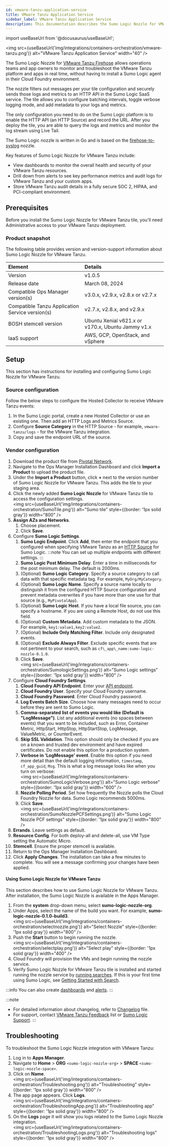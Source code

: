 ```yaml
---
id: vmware-tanzu-application-service
title: VMware Tanzu Application Service
sidebar_label: VMware Tanzu Application Service
description: This documentation describes the Sumo Logic Nozzle for VMware Tanzu tile.
---
```


import useBaseUrl from '@docusaurus/useBaseUrl';

<img src={useBaseUrl('img/integrations/containers-orchestration/vmware-tanzu.png')} alt="VMware Tanzu Application Service" width="40" />

The Sumo Logic Nozzle for [VMware Tanzu Firehose](https://docs.vmware.com/en/Tile-Developer-Guide/3.0/tile-dev-guide/nozzle.html) allows operations teams and app owners to monitor and troubleshoot the VMware Tanzu platform and apps in real time, without having to install a Sumo Logic agent in their Cloud Foundry environment.

The nozzle filters out messages per your tile configuration and securely sends those logs and metrics to an HTTP API in the Sumo Logic SaaS service. The tile allows you to configure batching intervals, toggle verbose logging mode, and add metadata to your logs and metrics.

The only configuration you need to do on the Sumo Logic platform is to enable the HTTP API (an HTTP Source) and record the URL. After you deploy the tile, you are able to query the logs and metrics and monitor the log stream using Live Tail.

The Sumo Logic nozzle is written in Go and is based on the [firehose-to-syslog](https://github.com/cloudfoundry-community/firehose-to-syslog) nozzle.

Key features of Sumo Logic Nozzle for VMware Tanzu include:

* View dashboards to monitor the overall health and security of your VMware Tanzu resources.
* Drill down from alerts to see key performance metrics and audit logs for VMware Tanzu and your custom apps.
* Store VMware Tanzu audit details in a fully secure SOC 2, HIPAA, and PCI-compliant environment.

## Prerequisites

Before you install the Sumo Logic Nozzle for VMware Tanzu tile, you'll need Administrative access to your VMware Tanzu deployment.

### Product snapshot

The following table provides version and version-support information about Sumo Logic Nozzle for VMware Tanzu.

|Element | Details |
|:---|:---|
|Version | v1.0.5 |
|Release date | March 08, 2024 |
|Compatible Ops Manager version(s) | v3.0.x, v2.9.x, v2.8.x or v2.7.x |
|Compatible Tanzu Application Service version(s)| v2.7.x, v2.8.x, and v2.9.x |
|BOSH stemcell version | Ubuntu Xenial v621.x or v170.x, Ubuntu Jammy v1.x |
| IaaS support | AWS, GCP, OpenStack, and vSphere |

## Setup

This section has instructions for installing and configuring Sumo Logic Nozzle for VMware Tanzu.

### Source configuration

Follow the below steps to configure the Hosted Collector to receive VMware Tanzu events:

1. In the Sumo Logic portal, create a new Hosted Collector or use an existing one. Then add an HTTP Logs and Metrics Source.
1. Configure **Source Category** in the HTTP Source - for example, `vmware-tanzu/logs` - for the VMware Tanzu integration.
1. Copy and save the endpoint URL of the source.

### Vendor configuration

1. Download the product file from [Pivotal Network](https://network.pivotal.io/products/sumologic-nozzle).            
1. Navigate to the Ops Manager Installation Dashboard and click **Import a Product** to upload the product file.                     
1. Under the **Import a Product** button, click **+** next to the version number of Sumo Logic Nozzle for VMware Tanzu. This adds the tile to your staging area.
1. Click the newly added **Sumo Logic Nozzle** for VMware Tanzu tile to access the configuration settings.<br/><img src={useBaseUrl('img/integrations/containers-orchestration/SumoTile.png')} alt="Sumo tile" style={{border: '1px solid gray'}} width="800" />
1. **Assign AZs and Networks**.
   1. Choose placement.
   1. Click **Save**.
1. Configure **Sumo Logic Settings**.
   1. **Sumo Logic Endpoint**. Click **Add**, then enter the endpoint that you configured when specifying VMware Tanzu as an [HTTP Source](/docs/send-data/hosted-collectors/http-source/logs-metrics/) for Sumo Logic. 
      :::note
      You can set up multiple endpoints with different settings.
      :::
	1. **Sumo Logic Post Minimum Delay**. Enter a time in milliseconds for the post minimum delay. The default is 2000ms.
	1. (Optional) **Sumo Logic Category**. Specify a source category to call data with that specific metadata tag. For example, `MyOrg/MyCategory`.
 	1. (Optional) **Sumo Logic Name**. Specify a source name locally to distinguish it from the configured HTTP Source configuration and prevent metadata overwrites if you have more than one use for that source (e.g., `MyPivotalApp`).
   1. (Optional) **Sumo Logic Host**. If you have a local file source, you can specify a hostname. If you are using a Remote Host, do not use this field.
	1. (Optional) **Custom Metadata**. Add custom metadata to the JSON. For example, `key1:value1,key2:value2`.
	1. (Optional) **Include Only Matching Filter**. Include only designated events.
	1. (Optional) **Exclude Always Filter**. Exclude specific events that are not pertinent to your search, such as `cf\_app\_name:sumo-logic-nozzle-0.1.0`.
	1. Click **Save**.<br/><img src={useBaseUrl('img/integrations/containers-orchestration/SumologicSettings.png')} alt="Sumo Logic settings" style={{border: '1px solid gray'}} width="800" />
1. Configure **Cloud Foundry Settings**.
   1. **Cloud Foundry API Endpoint**. Enter your [API endpoint](https://docs.pivotal.io/pivotalcf/2-1/opsguide/api-endpoint.html). 
   1. **Cloud Foundry User**. Specify your Cloud Foundry username.
   1. **Cloud Foundry Password**. Enter Cloud Foundry password.
   1. **Log Events Batch Size**. Choose how many messages need to occur before they are sent to Sumo Logic.
   1. **Comma-separated list of events you would like (Default is "LogMessage")**. List any additional events (no spaces between events) that you want to be included, such as Error, Container Metric, HttpStart, HttpStop, HttpStartStop, LogMessage, ValueMetric, or CounterEvent.  
   1. **Skip SSL Validation**. This option should only be checked if you are on a known and trusted dev environment and have expired certificates. Do not enable this option for a production system.
   1. **Verbose in 'LogMessage' event**. Enable this option if you need more detail than the default logging information, `timestamp`, `cf_app_guid`, `Msg`. This is what a log message looks like when you turn on verbose: <br/><img src={useBaseUrl('img/integrations/containers-orchestration/SumoLogicVerbose.png')} alt="Sumo Logic verbose" style={{border: '1px solid gray'}} width="600" />
   1. **Nozzle Polling Period**. Set how frequently the Nozzle polls the Cloud Foundry Nozzle for data. Sumo Logic recommends 5000ms.
   1. Click **Save**.<br/><img src={useBaseUrl('img/integrations/containers-orchestration/SumoNozzlePCFSettings.png')} alt="Sumo Logic Nozzle PCF settings" style={{border: '1px solid gray'}} width="800" />
1. **Errands**. Leave settings as default.
1. **Resource Config**. For both deploy-all and delete-all, use VM Type setting the Automatic Micro.
1. **Stemcell**. Ensure the proper stemcell is available.
1. Return to the Ops Manager Installation Dashboard.
1. Click **Apply Changes**. The installation can take a few minutes to complete. You will see a message confirming your changes have been applied.

#### Using Sumo Logic Nozzle for VMware Tanzu

This section describes how to use Sumo Logic Nozzle for VMware Tanzu. After installation, the Sumo Logic Nozzle is available in the Apps Manager.

1. From the **system** drop-down menu, select **sumo-logic-nozzle-org**.
1. Under Apps, select the name of the build you want. For example, **sumo-logic-nozzle-0.1.0-build3**. <br/><img src={useBaseUrl('img/integrations/containers-orchestration/selectnozzle.png')} alt="Select Nozzle" style={{border: '1px solid gray'}} width="800" />
1. Push the **Start** button to begin running the nozzle.<br/> <img src={useBaseUrl('img/integrations/containers-orchestration/selectplay.png')} alt="Select play" style={{border: '1px solid gray'}} width="400" />
1. Cloud Foundry will provision the VMs and begin running the nozzle service.
1. Verify Sumo Logic Nozzle for VMware Tanzu tile is installed and started running the nozzle service by [running searches](/docs/search/search-cheat-sheets/general-search-examples/). If this is your first time using Sumo Logic, see [Getting Started with Search](/docs/search/get-started-with-search/).

:::info
You can also create [dashboards](/docs/dashboards/) and [alerts](/docs/alerts/).
:::

:::note
- For detailed information about changelog, refer to [Changelog](https://github.com/SumoLogic/sumologic-cloudfoundry-nozzle/blob/master/CHANGELOG.md) file.
- For support, contact [VMware Tanzu Feedback](mailto:pivotal-cf-feedback@pivotal.io) list or [Sumo Logic Support](https://support.sumologic.com/).
:::

## Troubleshooting

To troubleshoot the Sumo Logic Nozzle integration with VMware Tanzu:
1. Log in to **Apps Manager**.
1. Navigate to **Home** > **ORG** `<sumo-logic-nozzle-org>` > **SPACE** `<sumo-logic-nozzle-space>`.
2. Click on **Name**. <br/><img src={useBaseUrl('img/integrations/containers-orchestration/Troubleshooting.png')} alt="Troubleshooting" style={{border: '1px solid gray'}} width="800" />
3. The app page appears. Click **Logs**. <br/><img src={useBaseUrl('img/integrations/containers-orchestration/TroubleshootingApp.png')} alt="Troubleshooting app" style={{border: '1px solid gray'}} width="800" />
4. On the **Logs** page it will show you logs related to the Sumo Logic Nozzle integration. <br/><img src={useBaseUrl('img/integrations/containers-orchestration/TroubleshootingLogs.png')} alt="Troubleshooting logs" style={{border: '1px solid gray'}} width="800" />
